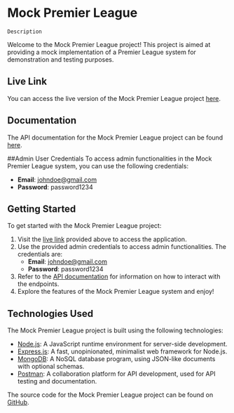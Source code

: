 # Mock Premier League

`Description`

Welcome to the Mock Premier League project! This project is aimed at providing a mock implementation of a Premier League system for demonstration and testing purposes.

## Live Link

You can access the live version of the Mock Premier League project [here](https://mock-premier-league-d7cs.onrender.com).

## Documentation

The API documentation for the Mock Premier League project can be found [here](https://documenter.getpostman.com/view/28059866/2sA35Bd5NX).

##Admin User Credentials
To access admin functionalities in the Mock Premier League system, you can use the following credentials:
  - **Email**: johndoe@gmail.com
   - **Password**: password1234
  
## Getting Started

To get started with the Mock Premier League project:

1. Visit the [live link](https://mock-premier-league-d7cs.onrender.com) provided above to access the application.
2. Use the provided admin credentials to access admin functionalities. The credentials are:
   - **Email**: johndoe@gmail.com
   - **Password**: password1234
3. Refer to the [API documentation](https://documenter.getpostman.com/view/28059866/2sA35Bd5NX) for information on how to interact with the endpoints.
4. Explore the features of the Mock Premier League system and enjoy!


## Technologies Used

The Mock Premier League project is built using the following technologies:

- [Node.js](https://nodejs.org/): A JavaScript runtime environment for server-side development.
- [Express.js](https://expressjs.com/): A fast, unopinionated, minimalist web framework for Node.js.
- [MongoDB](https://www.mongodb.com/): A NoSQL database program, using JSON-like documents with optional schemas.
- [Postman](https://www.postman.com/): A collaboration platform for API development, used for API testing and documentation.


The source code for the Mock Premier League project can be found on [GitHub](https://github.com/Barnyvic/Mock-Premier-League).
